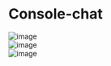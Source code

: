 # Console-chat<br>
![image](https://github.com/MentoJl/Console-chat/assets/80547023/7e4ea154-ba88-44fd-9f19-691bb3072f55)<br>
![image](https://github.com/MentoJl/Console-chat/assets/80547023/5168da4e-34d6-4a55-93f7-638a259528ef)<br>
![image](https://github.com/MentoJl/Console-chat/assets/80547023/66902d59-090e-45f5-bef8-fbc43361aa22)<br>
